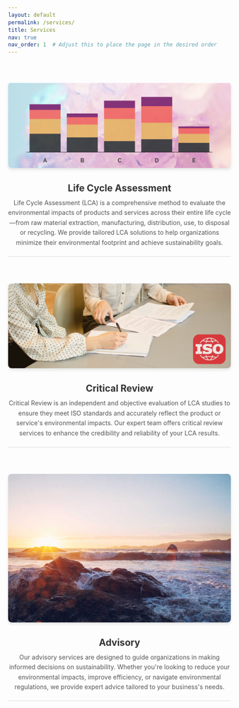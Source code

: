 ```yaml
---
layout: default
permalink: /services/
title: Services
nav: true
nav_order: 1  # Adjust this to place the page in the desired order
---
```


<style>
  .service {
    margin: 40px 0;
    padding: 20px 0;
    border-bottom: 1px solid #ddd;
    text-align: center;
  }

  .service img {
    max-width: 100%;
    height: auto;
    border-radius: 8px;
    margin-bottom: 20px;
    box-shadow: 0 4px 6px rgba(0, 0, 0, 0.1);
  }

  .service h2 {
    margin: 10px 0;
    color: #333;
    font-size: 1.5em;
  }

  .service p {
    margin: 10px 0 0;
    line-height: 1.6;
    color: #555;
    font-size: 1em;
  }
</style>

<div class="services">
  <!-- Service 1: Life Cycle Assessment -->
  <div class="service">
    <img src="/assets/img/lca.png" alt="Life Cycle Assessment" />
    <h2>Life Cycle Assessment</h2>
    <p>
      Life Cycle Assessment (LCA) is a comprehensive method to evaluate the environmental impacts of products and services across their entire life cycle—from raw material extraction, manufacturing, distribution, use, to disposal or recycling. We provide tailored LCA solutions to help organizations minimize their environmental footprint and achieve sustainability goals.
    </p>
  </div>

  <!-- Service 2: Critical Review -->
  <div class="service">
    <img src="/assets/img/review.png" alt="Critical Review" />
    <h2>Critical Review</h2>
    <p>
      Critical Review is an independent and objective evaluation of LCA studies to ensure they meet ISO standards and accurately reflect the product or service's environmental impacts. Our expert team offers critical review services to enhance the credibility and reliability of your LCA results.
    </p>
  </div>

  <!-- Service 3: Advisory -->
  <div class="service">
    <img src="/assets/img/project1.jpg" alt="Advisory Services" />
    <h2>Advisory</h2>
    <p>
      Our advisory services are designed to guide organizations in making informed decisions on sustainability. Whether you're looking to reduce your environmental impacts, improve efficiency, or navigate environmental regulations, we provide expert advice tailored to your business's needs.
    </p>
  </div>
</div>

